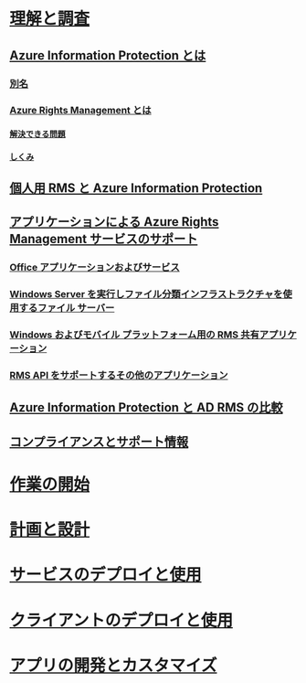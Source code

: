 # [理解と調査](what-is-information-protection.md)
## [Azure Information Protection とは](what-is-information-protection.md)
### [別名](aka.md)
### [Azure Rights Management とは](what-is-azure-rms.md)
#### [解決できる問題](azure-rms-problems-it-solves.md)
#### [しくみ](how-does-it-work.md)
## [個人用 RMS と Azure Information Protection](rms-for-individuals.md)
## [アプリケーションによる Azure Rights Management サービスのサポート](applications-support.md)
### [Office アプリケーションおよびサービス](office-apps-services-support.md)
### [Windows Server を実行しファイル分類インフラストラクチャを使用するファイル サーバー](file-server-support.md)
### [Windows およびモバイル プラットフォーム用の RMS 共有アプリケーション](sharing-app-support.md)
### [RMS API をサポートするその他のアプリケーション](api-support.md)
## [Azure Information Protection と AD RMS の比較](compare-on-premise.md)
## [コンプライアンスとサポート情報](compliance.md)
# [作業の開始](/information-protection/get-started/requirements-azure-rms)
# [計画と設計](/information-protection/plan-design/deployment-roadmap)
# [サービスのデプロイと使用](/information-protection/deploy-use/activate-service)
# [クライアントのデプロイと使用](/information-protection/rms-client/use-client)
# [アプリの開発とカスタマイズ](/information-protection/develop/developers-guide)
